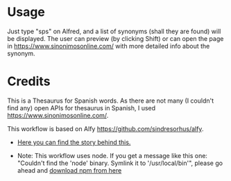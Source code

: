 # Usage
Just type "sps" on Alfred, and a list of synonyms (shall they are found) will be displayed. The user can preview (by clicking Shift) or can open the page in https://www.sinonimosonline.com/ with more detailed info about the synonym.

# Credits

This is a Thesaurus for Spanish words. As there are not many (I couldn't find any) open APIs for thesaurus in Spanish, I used https://www.sinonimosonline.com/.

This workflow is based on Alfy https://github.com/sindresorhus/alfy.


* [Here you can find the story behind this.](https://goo.gl/iRyQnC)


* Note: This workflow uses node. If you get a message like this one:
"Couldn't find the 'node' binary. Symlink it to '/usr/local/bin'", please go ahead and [download npm from here](https://nodejs.org/en/)  
